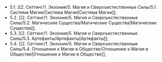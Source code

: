 - 5.1. [[2. Сеттинг/1. Экхония/5. Магия и Сверхъестественные Силы/5.1. Система Магии/Система Магии|Система Магии]];
- 5.2. [[2. Сеттинг/1. Экхония/5. Магия и Сверхъестественные Силы/5.2. Магические Существа/Магические Существа|Магические Существа]];
- 5.3. [[2. Сеттинг/1. Экхония/5. Магия и Сверхъестественные Силы/5.3. Артефакты/Артефакты|Артефакты]];
- 5.4. [[2. Сеттинг/1. Экхония/5. Магия и Сверхъестественные Силы/5.4. Отношение к Магии в Обществе/Отношение к Магии в Обществе|Отношение к Магии в Обществе]];
